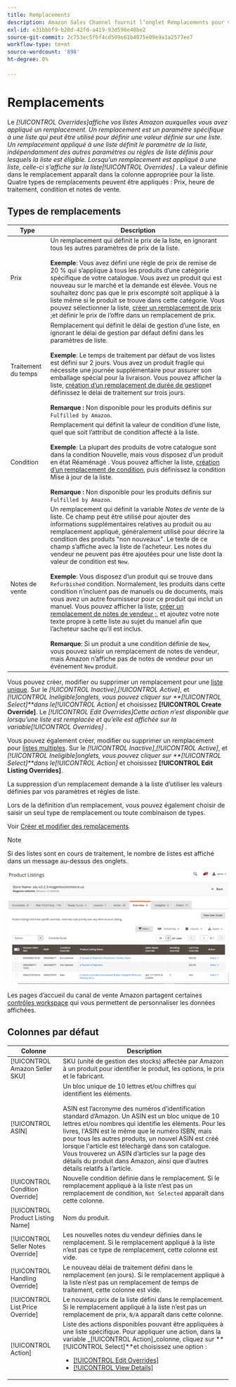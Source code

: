 ```yaml
---
title: Remplacements
description: Amazon Sales Channel fournit l’onglet Remplacements pour vous aider à identifier et à gérer la manière dont vous appliquez les remplacements dans vos listes Amazon.
exl-id: e31bbbf9-b20d-42fd-a419-93d596e40be2
source-git-commit: 2c753ec5f6f4cd509e61b4875e09e9a1a2577ee7
workflow-type: tm+mt
source-wordcount: '898'
ht-degree: 0%

---
```


# Remplacements

Le _[!UICONTROL Overrides]_affiche vos listes Amazon auxquelles vous avez appliqué un remplacement. Un remplacement est un paramètre spécifique à une liste qui peut être utilisé pour définir une valeur définie sur une liste. Un remplacement appliqué à une liste définit le paramètre de la liste, indépendamment des autres paramètres ou règles de liste définis pour lesquels la liste est éligible. Lorsqu’un remplacement est appliqué à une liste, celle-ci s’affiche sur la liste_[!UICONTROL Overrides]_ . La valeur définie dans le remplacement apparaît dans la colonne appropriée pour la liste. Quatre types de remplacements peuvent être appliqués : Prix, heure de traitement, condition et notes de vente.

## Types de remplacements

| Type | Description |
|---|---|
| Prix | Un remplacement qui définit le prix de la liste, en ignorant tous les autres paramètres de prix de la liste. <br><br>**Exemple**: Vous avez défini une règle de prix de remise de 20 % qui s’applique à tous les produits d’une catégorie spécifique de votre catalogue. Vous avez un produit qui est nouveau sur le marché et la demande est élevée. Vous ne souhaitez donc pas que le prix escompté soit appliqué à la liste même si le produit se trouve dans cette catégorie. Vous pouvez sélectionner la liste, [créer un remplacement de prix ;](./creating-editing-overrides.md#edit-override-single-listing)et définir le prix de l’offre dans un remplacement de prix. |
| Traitement du temps | Remplacement qui définit le délai de gestion d’une liste, en ignorant le délai de gestion par défaut défini dans les paramètres de liste.<br><br>**Exemple**: Le temps de traitement par défaut de vos listes est défini sur 2 jours. Vous avez un produit fragile qui nécessite une journée supplémentaire pour assurer son emballage spécial pour la livraison. Vous pouvez afficher la liste, [création d’un remplacement de durée de gestion](./creating-editing-overrides.md#edit-override-single-listing)et définissez le délai de traitement sur trois jours.<br><br>**Remarque :** Non disponible pour les produits définis sur `Fulfilled by Amazon`. |
| Condition | Remplacement qui définit la valeur de condition d’une liste, quel que soit l’attribut de condition affecté à la liste.<br><br>**Exemple**: La plupart des produits de votre catalogue sont dans la condition Nouvelle, mais vous disposez d’un produit en état Réaménagé . Vous pouvez afficher la liste, [création d’un remplacement de condition](./creating-editing-overrides.md#edit-override-single-listing), puis définissez la condition Mise à jour de la liste.<br><br>**Remarque :** Non disponible pour les produits définis sur `Fulfilled by Amazon`. |
| Notes de vente | Un remplacement qui définit la variable _Notes de vente_ de la liste. Ce champ peut être utilisé pour ajouter des informations supplémentaires relatives au produit ou au remplacement appliqué, généralement utilisé pour décrire la condition des produits &quot;non nouveaux&quot;. Le texte de ce champ s’affiche avec la liste de l’acheteur. Les notes du vendeur ne peuvent pas être ajoutées pour une liste dont la valeur de condition est `New`. <br><br>**Exemple**: Vous disposez d’un produit qui se trouve dans `Refurbished` condition. Normalement, les produits dans cette condition n’incluent pas de manuels ou de documents, mais vous avez un autre fournisseur pour ce produit qui inclut un manuel. Vous pouvez afficher la liste, [créer un remplacement de notes de vendeur ;](./creating-editing-overrides.md#edit-override-single-listing), et ajoutez votre note texte propre à cette liste au sujet du manuel afin que l’acheteur sache qu’il est inclus.<br><br>**Remarque**: Si un produit a une condition définie de `New`, vous pouvez saisir un remplacement de notes de vendeur, mais Amazon n’affiche pas de notes de vendeur pour un événement `New` produit. |

Vous pouvez créer, modifier ou supprimer un remplacement pour une [liste unique](./creating-editing-overrides.md#edit-override-single-listing). Sur le _[!UICONTROL Inactive]_,_[!UICONTROL Active]_, et _[!UICONTROL Ineligible]_onglets, vous pouvez cliquer sur **[!UICONTROL Select]**dans le_[!UICONTROL Action]_ et choisissez **[!UICONTROL Create Override]**. Le _[!UICONTROL Edit Overrides]_Cette action n’est disponible que lorsqu’une liste est remplacée et qu’elle est affichée sur la variable_[!UICONTROL Overrides]_ .

Vous pouvez également créer, modifier ou supprimer un remplacement pour [listes multiples](./creating-editing-overrides.md#edit-override-multiple-listings). Sur le _[!UICONTROL Inactive]_,_[!UICONTROL Active]_, et _[!UICONTROL Ineligible]_onglets, vous pouvez cliquer sur **[!UICONTROL Select]**dans le_[!UICONTROL Action]_ et choisissez **[!UICONTROL Edit Listing Overrides]**.

La suppression d’un remplacement demande à la liste d’utiliser les valeurs définies par vos paramètres et règles de liste.

Lors de la définition d’un remplacement, vous pouvez également choisir de saisir un seul type de remplacement ou toute combinaison de types.

Voir [Créer et modifier des remplacements](./creating-editing-overrides.md).

>[!NOTE]
>
>Si des listes sont en cours de traitement, le nombre de listes est affiché dans un message au-dessus des onglets.

![Onglet Remplacements](assets/amazon-overrides.png)

Les pages d’accueil du canal de vente Amazon partagent certaines [contrôles workspace](./workspace-controls.md) qui vous permettent de personnaliser les données affichées.

## Colonnes par défaut

| Colonne | Description |
|---|---|
| [!UICONTROL Amazon Seller SKU] | SKU (unité de gestion des stocks) affectée par Amazon à un produit pour identifier le produit, les options, le prix et le fabricant. |
| [!UICONTROL ASIN] | Un bloc unique de 10 lettres et/ou chiffres qui identifient les éléments.<br><br>ASIN est l’acronyme des numéros d’identification standard d’Amazon. Un ASIN est un bloc unique de 10 lettres et/ou nombres qui identifie les éléments. Pour les livres, l&#39;ASIN est le même que le numéro ISBN, mais pour tous les autres produits, un nouvel ASIN est créé lorsque l&#39;article est téléchargé dans son catalogue. Vous trouverez un ASIN d’articles sur la page des détails du produit dans Amazon, ainsi que d’autres détails relatifs à l’article. |
| [!UICONTROL Condition Override] | Nouvelle condition définie dans le remplacement. Si le remplacement appliqué à la liste n’est pas un remplacement de condition, `Not Selected` apparaît dans cette colonne. |
| [!UICONTROL Product Listing Name] | Nom du produit. |
| [!UICONTROL Seller Notes Override] | Les nouvelles notes du vendeur définies dans le remplacement. Si le remplacement appliqué à la liste n’est pas ce type de remplacement, cette colonne est vide. |
| [!UICONTROL Handling Override] | Le nouveau délai de traitement défini dans le remplacement (en jours). Si le remplacement appliqué à la liste n’est pas un remplacement de temps de traitement, cette colonne est vide. |
| [!UICONTROL List Price Override] | Le nouveau prix de la liste défini dans le remplacement. Si le remplacement appliqué à la liste n’est pas un remplacement de prix, `N/A` apparaît dans cette colonne. |
| [!UICONTROL Action] | Liste des actions disponibles pouvant être appliquées à une liste spécifique. Pour appliquer une action, dans la variable _[!UICONTROL Action]_colonne, cliquez sur **[!UICONTROL Select]**et choisissez une option :<ul><li>[[!UICONTROL Edit Overrides]](./creating-editing-overrides.md#edit-override-single-listing)</li><li>[[!UICONTROL View Details]](./product-listing-details.md)</li></ul> |
